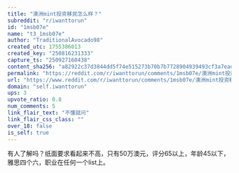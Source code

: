 ```yaml
---
title: "澳洲mint投资移民怎么样？"
subreddit: "r/iwanttorun"
id: "1msb07e"
name: "t3_1msb07e"
author: "TraditionalAvocado98"
created_utc: 1755386013
created_key: "250816231333"
capture_ts: "250927160438"
content_sha256: "a82922c37d3844dd5f74e515273b70b7b7728904939493cf3a7ead2461f150df"
permalink: "https://reddit.com/r/iwanttorun/comments/1msb07e/澳洲mint投资移民怎么样/"
url: "https://www.reddit.com/r/iwanttorun/comments/1msb07e/澳洲mint投资移民怎么样/"
domain: "self.iwanttorun"
ups: 3
upvote_ratio: 0.8
num_comments: 5
link_flair_text: "不懂就问"
link_flair_css_class: ""
over_18: false
is_self: true
---
```


有人了解吗？纸面要求看起来不高，只有50万澳元，评分65以上，年龄45以下，雅思四个六，职业在任何一个list上。
